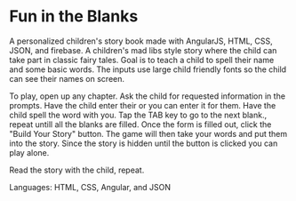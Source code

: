 # Fun in the Blanks

A personalized children's story book made with AngularJS, HTML, CSS, JSON, and firebase. A children's mad libs style story where the child can take part in classic fairy tales.
Goal is to teach a child to spell their name and some basic words.
The inputs use large child friendly fonts so the child can see their names on screen.


<P>To play, open up any chapter. Ask the child for requested information in the prompts. Have the child enter their or you can enter it for them. Have the child spell the word with you. Tap the TAB key to go to the next blank., repeat untill all the blanks are filled. Once the form is filled out, click the "Build Your Story" button. The game will then take your words and put them into the story.
Since the story is hidden until the button is clicked you can play alone.
<P>Read the story with the child, repeat.

 Languages: HTML, CSS, Angular, and JSON
